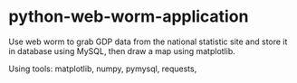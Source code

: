 # python-web-worm-application
Use web worm to grab GDP data from the national statistic site and store it in database using MySQL, then draw a map using matplotlib.

Using tools:
matplotlib, numpy, pymysql, requests, 
